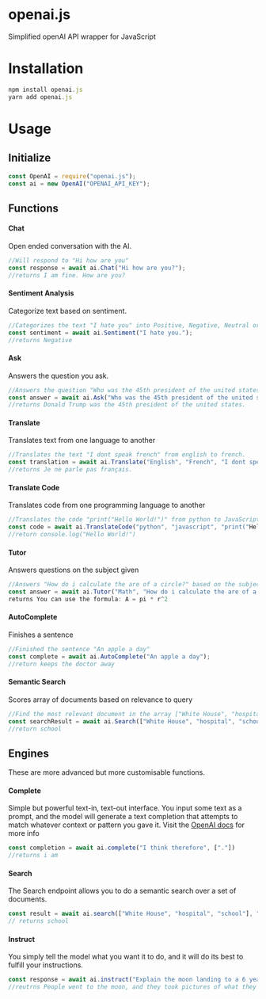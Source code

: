 # openai.js
Simplified openAI API wrapper for JavaScript

# Installation
```js
npm install openai.js
yarn add openai.js
```
# Usage
## Initialize
```js
const OpenAI = require("openai.js");
const ai = new OpenAI("OPENAI_API_KEY");
```
## Functions 
#### Chat
Open ended conversation with the AI.
```js
//Will respond to "Hi how are you"
const response = await ai.Chat("Hi how are you?");
//returns I am fine. How are you?
```
#### Sentiment Analysis
Categorize text based on sentiment.
```js
//Categorizes the text "I hate you" into Positive, Negative, Neutral or Mixed sentiment.
const sentiment = await ai.Sentiment("I hate you.");
//returns Negative
```
#### Ask
Answers the question you ask.
```js
//Answers the question "Who was the 45th president of the united states?"
const answer = await ai.Ask("Who was the 45th president of the united states?");
//returns Donald Trump was the 45th president of the united states.
```
#### Translate
Translates text from one language to another
```js
//Translates the text "I dont speak french" from english to french.
const translation = await ai.Translate("English", "French", "I dont speak french.");
//returns Je ne parle pas français.
```
#### Translate Code
Translates code from one programming language to another
```js
//Translates the code "print("Hello World!")" from python to JavaScript
const code = await ai.TranslateCode("python", "javascript", "print("Hello World!")")
//return console.log("Hello World!")
```
#### Tutor
Answers questions on the subject given
```js
//Answers "How do i calculate the are of a circle?" based on the subject "Math"
const answer = await ai.Tutor("Math", "How do i calculate the are of a circle?");
returns You can use the formula: A = pi * r^2
```
#### AutoComplete
Finishes a sentence
```js
//Finished the sentence "An apple a day"
const complete = await ai.AutoComplete("An apple a day");
//return keeps the doctor away
```
#### Semantic Search
Scores array of documents based on relevance to query
```js
//Find the most relevant document in the array ["White House", "hospital", "school"] based on the query "teacher"
const searchResult = await ai.Search(["White House", "hospital", "school"], "teacher"));
//return school
```


## Engines
These are more advanced but more customisable functions.
#### Complete
Simple but powerful text-in, text-out interface. You input some text as a prompt, and the model will generate a text completion that attempts to match whatever context or pattern you gave it. Visit the [OpenAI docs](https://beta.openai.com/docs/guides/completion/introduction) for more info
```js
const completion = await ai.complete("I think therefore", ["."])
//returns i am
```
#### Search
The Search endpoint allows you to do a semantic search over a set of documents.
```js
const result = await ai.search(["White House", "hospital", "school"], "teacher"))
// returns school
```
#### Instruct
 You simply tell the model what you want it to do, and it will do its best to fulfill your instructions.
 ```js
 const response = await ai.instruct("Explain the moon landing to a 6 year old in a few sentences.");
 //reutrns People went to the moon, and they took pictures of what they saw, and sent them back to the earth so we could all see them.
 ```

